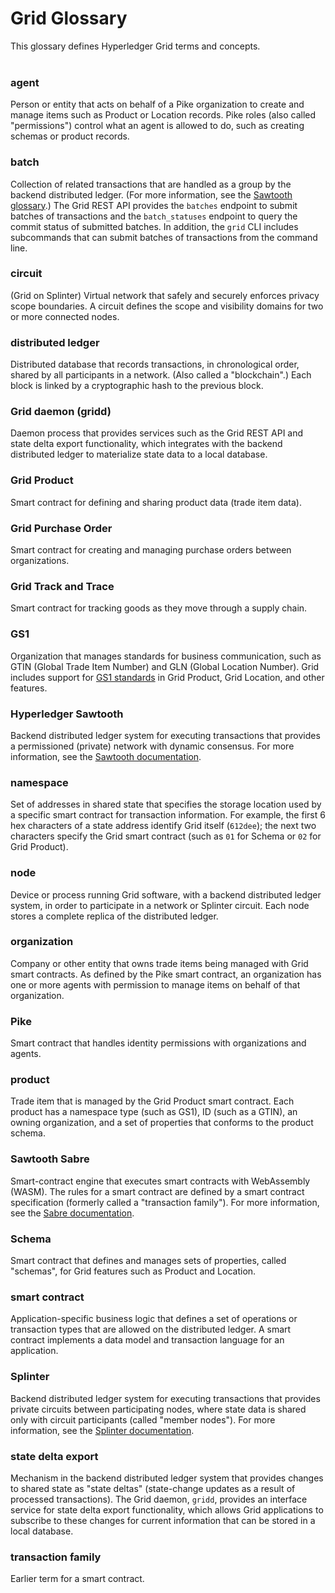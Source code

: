 # Grid Glossary

<!--
  Copyright (c) 2019-2020 Cargill Incorporated
  Licensed under Creative Commons Attribution 4.0 International License
  https://creativecommons.org/licenses/by/4.0/
-->

This glossary defines Hyperledger Grid terms and concepts.
<br><br>

<h3 class="glossary-header" id="agent">
agent
</h3>
<p class="glossary-definition">
Person or entity that acts on behalf of a Pike organization to create and manage
items such as Product or Location records. Pike roles (also called
"permissions") control what an agent is allowed to do, such as creating schemas
or product records.
</p>

<h3 class="glossary-header" id="batch">
batch
</h3>
<p class="glossary-definition">
Collection of related transactions that are handled as a group by the backend
distributed ledger.
(For more information, see the <a
href="https://sawtooth.hyperledger.org/docs/core/releases/latest/glossary.html">
Sawtooth glossary</a>.)
The Grid REST API provides the <code>batches</code> endpoint to submit batches
of transactions and the <code>batch_statuses</code> endpoint to query the commit
status of submitted batches. In addition, the <code>grid</code> CLI includes
subcommands that can submit batches of transactions from the command line.
</p>

<h3 class="glossary-header" id="circuit">
circuit
</h3>
<p class="glossary-definition">
(Grid on Splinter) Virtual network that safely and securely enforces privacy
scope boundaries. A circuit defines the scope and visibility domains for two
or more connected nodes.
</p>

<h3 class="glossary-header" id="distributed_ledger">
distributed ledger
</h3>
<p class="glossary-definition">
Distributed database that records transactions, in chronological order,
shared by all participants in a network. (Also called a "blockchain".)
Each block is linked by a cryptographic hash to the previous block.
</p>

<h3 class="glossary-header" id="grid_daemon_gridd">
Grid daemon (gridd)
</h3>
<p class="glossary-definition">
Daemon process that provides services such as the Grid REST API and state delta
export functionality, which integrates with the backend distributed ledger to
materialize state data to a local database.
</p>

<h3 class="glossary-header" id="grid_product">
Grid Product
</h3>
<p class="glossary-definition">
Smart contract for defining and sharing product data (trade item data).
</p>

<h3 class="glossary-header" id="grid_purchase_order">
Grid Purchase Order
</h3>
<p class="glossary-definition">
Smart contract for creating and managing purchase orders between organizations.
</p>

<h3 class="glossary-header" id="grid_track_and_trace">
Grid Track and Trace
</h3>
<p class="glossary-definition">
Smart contract for tracking goods as they move through a supply chain.
</p>

<h3 class="glossary-header" id="gs1">
GS1
</h3>
<p class="glossary-definition">
Organization that manages standards for business communication, such as
GTIN (Global Trade Item Number) and GLN (Global Location Number).
Grid includes support for
<a href="https://www.gs1.org/standards">GS1 standards</a>
in Grid Product, Grid Location, and other features.
</p>

<h3 class="glossary-header" id="hyperledger_sawtooth">
Hyperledger Sawtooth
</h3>
<p class="glossary-definition">
Backend distributed ledger system for executing transactions that provides a
permissioned (private) network with dynamic consensus. For more information,
see the <a href="https://sawtooth.hyperledger.org/docs/core/releases/latest/">
Sawtooth documentation</a>.
</p>

<h3 class="glossary-header" id="namespace">
namespace
</h3>
<p class="glossary-definition">
Set of addresses in shared state that specifies the storage location used by
a specific smart contract for transaction information.
For example, the first 6 hex characters of a state address identify Grid itself
(<code>612dee</code>); the next two characters specify the Grid smart contract
(such as <code>01</code> for Schema or <code>02</code> for Grid Product).
</p>

<h3 class="glossary-header" id="node">
node
</h3>
<p class="glossary-definition">
Device or process running Grid software, with a backend distributed ledger
system, in order to participate in a network or Splinter circuit.
Each node stores a complete replica of the distributed ledger.
</p>

<h3 class="glossary-header" id="organization">
organization
</h3>
<p class="glossary-definition">
Company or other entity that owns trade items being managed with Grid smart
contracts. As defined by the Pike smart contract, an organization has one or
more agents with permission to manage items on behalf of that organization.
</p>

<h3 class="glossary-header" id="pike">
Pike
</h3>
<p class="glossary-definition">
Smart contract that handles identity permissions with organizations and agents.
</p>

<h3 class="glossary-header" id="organization">
product
</h3>
<p class="glossary-definition">
Trade item that is managed by the Grid Product smart contract. Each product has
a namespace type (such as GS1), ID (such as a GTIN), an owning organization, and
a set of properties that conforms to the product schema.
</p>

<h3 class="glossary-header" id="sawtooth_sabre">
Sawtooth Sabre
</h3>
<p class="glossary-definition">
Smart-contract engine that executes smart contracts with WebAssembly (WASM).
The rules for a smart contract are defined by a smart contract specification
(formerly called a "transaction family"). For more information, see the
<a href="https://sawtooth.hyperledger.org/docs/sabre/nightly/master/">
Sabre documentation</a>.
</p>

<h3 class="glossary-header" id="schema">
Schema
</h3>
<p class="glossary-definition">
Smart contract that defines and manages sets of properties, called "schemas",
for Grid features such as Product and Location.
</p>

<h3 class="glossary-header" id="smart_contract">
smart contract
</h3>
<p class="glossary-definition">
Application-specific business logic that defines a set of operations or
transaction types that are allowed on the distributed ledger. A smart contract
implements a data model and transaction language for an application.
</p>

<h3 class="glossary-header" id="splinter">
Splinter
</h3>
<p class="glossary-definition">
Backend distributed ledger system for executing transactions that provides
private circuits between participating nodes, where state data is shared only
with circuit participants (called "member nodes"). For more information, see the
<a href="https://www.splinter.dev/docs/">Splinter documentation</a>.
</p>

<h3 class="glossary-header" id="state_delta_export">
state delta export
</h3>
<p class="glossary-definition">
Mechanism in the backend distributed ledger system that provides changes to
shared state as "state deltas" (state-change updates as a result of processed
transactions). The Grid daemon, <code>gridd</code>, provides an interface
service for state delta export functionality, which allows Grid applications to
subscribe to these changes for current information that can be stored in a local
database.
</p>

<h3 class="glossary-header" id="transaction_family">
transaction family
</h3>
<p class="glossary-definition">
Earlier term for a smart contract.
</p>
